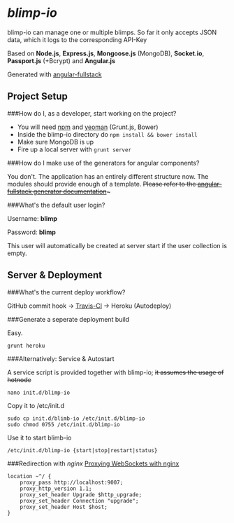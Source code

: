# _blimp-io_

blimp-io can manage one or multiple blimps. So far it only accepts JSON data, which it logs to the corresponding API-Key

Based on **Node.js**, **Express.js**, **Mongoose.js** (MongoDB), **Socket.io**, **Passport.js** (+Bcrypt) and **Angular.js**

Generated with [angular-fullstack][1]

## Project Setup

###How do I, as a developer, start working on the project?

 - You will need [npm][2] and [yeoman][3] (Grunt.js, Bower)
 - Inside the blimp-io directory do `npm install && bower install`
 - Make sure MongoDB is up
 - Fire up a local server with `grunt server`

###How do I make use of the generators for angular components?

You don't. The application has an entirely different structure now. The modules should provide enough of a template.
 ~~Please refer to the [angular-fullstack generator documentation][4]~~~

###What's the default user login?

Username: **blimp**

Password: **blimp**

This user will automatically be created at server start if the user collection is empty.

## Server & Deployment

###What's the current deploy workflow?

GitHub commit hook -> [Travis-CI][5] -> Heroku (Autodeploy)

###Generate a seperate deployment build

Easy.

    grunt heroku 

###Alternatively: Service & Autostart

A service script is provided together with blimp-io; ~~it assumes the usage of hotnode~~

    nano init.d/blimp-io

Copy it to /etc/init.d 

    sudo cp init.d/blimb-io /etc/init.d/blimp-io
    sudo chmod 0755 /etc/init.d/blimp-io

Use it to start blimb-io

    /etc/init.d/blimp-io {start|stop|restart|status}



###Redirection with _nginx_
[Proxying WebSockets with nginx][6]

    location ~^/ {
        proxy_pass http://localhost:9007;
        proxy_http_version 1.1;
        proxy_set_header Upgrade $http_upgrade;
        proxy_set_header Connection "upgrade";
        proxy_set_header Host $host;
    }

    


  [1]: https://github.com/DaftMonk/generator-angular-fullstack
  [2]: http://nodejs.org/download/
  [3]: http://yeoman.io/
  [4]: https://github.com/DaftMonk/generator-angular-fullstack#generators
  [5]: https://chrislea.com/2013/02/23/proxying-websockets-with-nginx/ 
  [6]: https://travis-ci.org/d-simon/blimp-io